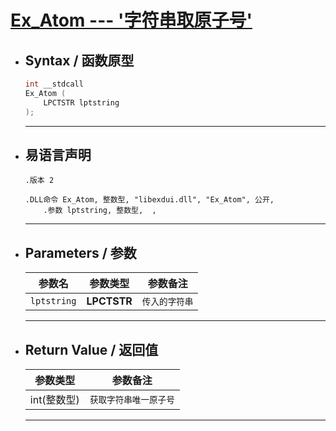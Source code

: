 # <a id="fun">[**Ex_Atom --- '字符串取原子号'**](./index.md?#index1)</a> #

* ## <a id="1">Syntax / 函数原型</a>
    ```C++
    int __stdcall 
    Ex_Atom (
        LPCTSTR lptstring
    );
    ```
    ---
* ## <a id="2">易语言声明</a>
    ```Elang
    .版本 2

    .DLL命令 Ex_Atom, 整数型, "libexdui.dll", "Ex_Atom", 公开,
        .参数 lptstring, 整数型,  , 
    ```
    ---
* ## <a id="3">Parameters / 参数</a>
    | 参数名 | 参数类型 | 参数备注 |
    | --- | --- | --- |
    | `lptstring` | **LPCTSTR** | `传入的字符串` |

    ---

* ## <a id="4">Return Value / 返回值</a>
    |参数类型 | 参数备注 |
    |--- | ---|
    |int(整数型) | `获取字符串唯一原子号`|
    ---
    